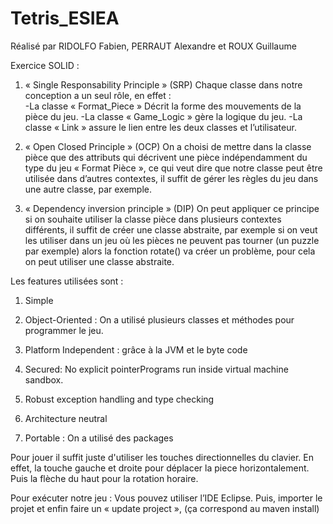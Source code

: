 # Tetris_ESIEA

Réalisé par RIDOLFO Fabien, PERRAUT Alexandre et ROUX Guillaume


Exercice SOLID :

1.	« Single Responsability Principle » (SRP)
Chaque classe dans notre conception a un seul rôle, en effet :  
-La classe « Format_Piece » Décrit la forme des mouvements de la pièce du jeu.
-La classe « Game_Logic » gère la logique du jeu.
-La classe « Link » assure le lien entre les deux classes et l’utilisateur.

2.	« Open Closed Principle » (OCP)
On a choisi de mettre dans la classe pièce que des attributs qui décrivent une pièce indépendamment du type du jeu « Format Pièce », ce qui veut dire que notre classe peut être utilisée dans d’autres contextes, il suffit de gérer les règles du jeu dans une autre classe, par exemple.


3.	« Dependency inversion principle » (DIP)
On peut appliquer ce principe si on souhaite utiliser la classe pièce dans plusieurs contextes différents, il suffit de créer une classe abstraite, par exemple si on veut les utiliser dans un jeu où les pièces ne peuvent pas tourner (un puzzle par exemple) alors la fonction rotate() va créer un problème, pour cela on peut utiliser une classe abstraite.



Les features utilisées sont : 


1.	Simple
2.	Object-Oriented : On a utilisé plusieurs classes et méthodes pour programmer le jeu.
3.	Platform Independent : grâce à la JVM et le byte code 
4.	Secured: No explicit pointerPrograms run inside virtual machine sandbox.

5.	Robust  exception handling and type checking
6.	Architecture neutral
7.	Portable : On a utilisé des packages

Pour jouer il suffit juste d'utiliser les touches directionnelles du clavier. En effet, la touche gauche et droite pour déplacer la piece horizontalement. Puis la flèche du haut pour la rotation horaire. 

Pour exécuter notre jeu : Vous pouvez utiliser l’IDE Eclipse. Puis, importer le projet et enfin faire un « update project », (ça correspond au maven install)

